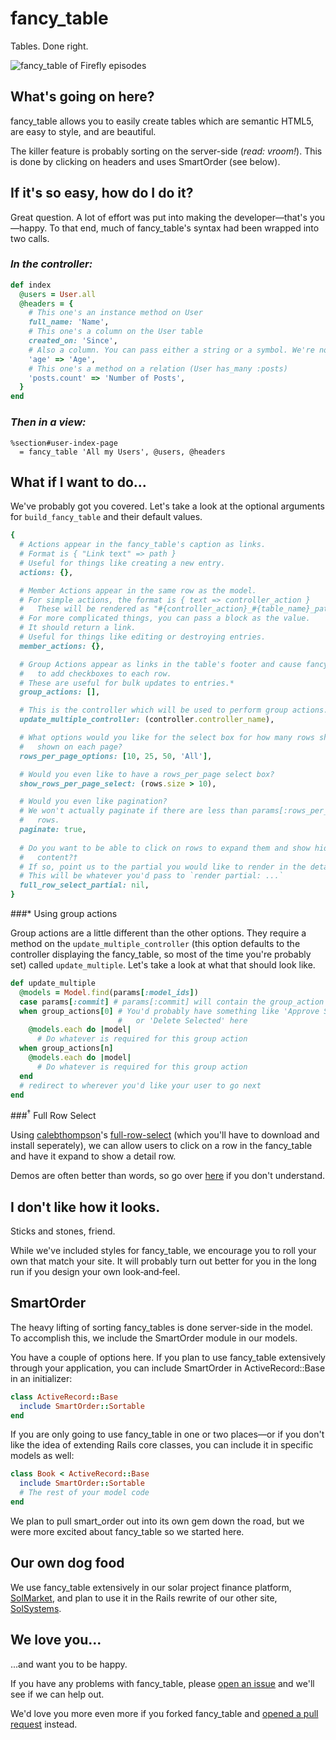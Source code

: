 fancy_table
===========

Tables. Done right.

![fancy_table of Firefly episodes](https://github.com/calebthompson/fancy_table/raw/master/firefly-episodes.png)

What's going on here?
---------------------

fancy_table allows you to easily create tables which are semantic HTML5, are
easy to style, and are beautiful.

The killer feature is probably sorting on the server-side (_read: vroom!_).
This is done by clicking on headers and uses SmartOrder (see below).

If it's so easy, how do I do it?
--------------------------------

Great question. A lot of effort was put into making the developer—that's
you—happy. To that end, much of fancy_table's syntax had been wrapped into two
calls.

### _In the controller:_

```ruby
def index
  @users = User.all
  @headers = {
    # This one's an instance method on User
    full_name: 'Name',
    # This one's a column on the User table
    created_on: 'Since',
    # Also a column. You can pass either a string or a symbol. We're not picky.
    'age' => 'Age',
    # This one's a method on a relation (User has_many :posts)
    'posts.count' => 'Number of Posts',
  }
end
```

### _Then in a view:_

```haml
%section#user-index-page
  = fancy_table 'All my Users', @users, @headers
```  

What if I want to do...
-----------------------

We've probably got you covered. Let's take a look at the optional arguments for
`build_fancy_table` and their default values.

```ruby
{
  # Actions appear in the fancy_table's caption as links.
  # Format is { "Link text" => path }
  # Useful for things like creating a new entry.
  actions: {},

  # Member Actions appear in the same row as the model.
  # For simple actions, the format is { text => controller_action }
  #   These will be rendered as "#{controller_action}_#{table_name}_path"
  # For more complicated things, you can pass a block as the value.
  # It should return a link.
  # Useful for things like editing or destroying entries.
  member_actions: {},

  # Group Actions appear as links in the table's footer and cause fancy_table
  #   to add checkboxes to each row.
  # These are useful for bulk updates to entries.*
  group_actions: [],

  # This is the controller which will be used to perform group actions.*
  update_multiple_controller: (controller.controller_name),

  # What options would you like for the select box for how many rows should be
  #   shown on each page?
  rows_per_page_options: [10, 25, 50, 'All'],

  # Would you even like to have a rows_per_page select box?
  show_rows_per_page_select: (rows.size > 10),

  # Would you even like pagination?
  # We won't actually paginate if there are less than params[:rows_per_page]
  #   rows.
  paginate: true,
  
  # Do you want to be able to click on rows to expand them and show hidden
  #   content?†
  # If so, point us to the partial you would like to render in the detail row.
  # This will be whatever you'd pass to `render partial: ...`
  full_row_select_partial: nil,
}
```

###* Using group actions

Group actions are a little different than the other options. They require a
method on the `update_multiple_controller` (this option defaults to the
controller displaying the fancy_table, so most of the time you're probably set)
called `update_multiple`. Let's take a look at what that should look like.

```ruby
def update_multiple
  @models = Model.find(params[:model_ids])
  case params[:commit] # params[:commit] will contain the group_action
  when group_actions[0] # You'd probably have something like 'Approve Selected'
                        #   or 'Delete Selected' here
    @models.each do |model|
      # Do whatever is required for this group action
  when group_actions[n]
    @models.each do |model|
      # Do whatever is required for this group action
  end
  # redirect to wherever you'd like your user to go next
end
```

###<sup>†</sup> Full Row Select

Using [calebthompson](https://github.com/calebthompson)'s
[full-row-select](https://github.com/calebthompson/full-row-select) (which
you'll have to download and install seperately), we can allow users to click on
a row in the fancy_table and have it expand to show a detail row.

Demos are often better than words, so go over
[here](http://www.jankoatwarpspeed.com/examples/expandable-rows/)
if you don't understand.

I don't like how it looks.
--------------------------

Sticks and stones, friend.

While we've included styles for fancy_table, we encourage you to roll your own
that match your site. It will probably turn out better for you in the long run
if you design your own look‐and‐feel.

SmartOrder
----------

The heavy lifting of sorting fancy_tables is done server-side in the model.
To accomplish this, we include the SmartOrder module in our models.

You have a couple of options here. If you plan to use fancy_table extensively
through your application, you can include SmartOrder in ActiveRecord::Base in
an initializer:

```ruby
class ActiveRecord::Base
  include SmartOrder::Sortable
end
```

If you are only going to use fancy_table in one or two places—or if you don't
like the idea of extending Rails core classes, you can include it in specific
models as well:

```ruby
class Book < ActiveRecord::Base
  include SmartOrder::Sortable
  # The rest of your model code
end
```

We plan to pull smart_order out into its own gem down the road, but we were more
excited about fancy_table so we started here.

Our own dog food
----------------

We use fancy_table extensively in our solar project finance platform,
[SolMarket](http://solmarket.com), and plan to use it in the Rails rewrite of
our other site, [SolSystems](http://solsystemscompany.com).

We love you...
--------------

...and want you to be happy.

If you have any problems with fancy_table, please
[open an issue](https://github.com/solsystems/fancy_table/issues/new) and we'll
see if we can help out.

We'd love you more even more if you forked fancy_table and
[opened a pull request](https://github.com/solsystems/pull/new) instead.
